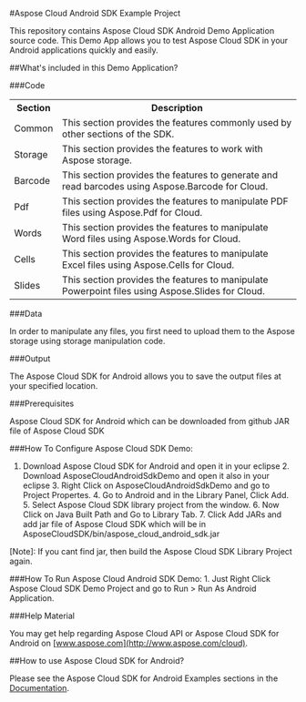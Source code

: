 #Aspose Cloud Android SDK Example Project

This repository contains Aspose Cloud SDK Android Demo Application source code. 
This Demo App allows you to test Aspose Cloud SDK in your Android applications quickly and easily. 



##What's included in this Demo Application?

###Code

<table>
<tr>
<th>Section</th>
<th>Description</th>
</tr>

<tr>
<td>Common</td>
<td>This section provides the features commonly used by other sections of the SDK.</td>
</tr>

<tr>
<td>Storage</td>
<td>This section provides the features to work with Aspose storage.</td>
</tr>

<tr>
<td>Barcode</td>
<td>This section provides the features to generate and read barcodes using Aspose.Barcode for Cloud.</td>
</tr>

<tr>
<td>Pdf</td>
<td>This section provides the features to manipulate PDF files using Aspose.Pdf for Cloud.</td>
</tr>

<tr>
<td>Words</td>
<td>This section provides the features to manipulate Word files using Aspose.Words for Cloud.</td>
</tr>

<tr>
<td>Cells</td>
<td>This section provides the features to manipulate Excel files using Aspose.Cells for Cloud.</td>
</tr>

<tr>
<td>Slides</td>
<td>This section provides the features to manipulate Powerpoint files using Aspose.Slides for Cloud.</td>
</tr>


</table>



###Data

In order to manipulate any files, you first need to upload them to the Aspose storage using storage manipulation code.

###Output

The Aspose Cloud SDK for Android allows you to save the output files at your specified location.

###Prerequisites

Aspose Cloud SDK for Android which can be downloaded from github
JAR file of Aspose Cloud SDK

###How To Configure Aspose Cloud SDK Demo:
  1. Download Aspose Cloud SDK for Android and open it in your eclipse
	2. Download AsposeCloudAndroidSdkDemo and open it also in your eclipse
	3. Right Click on AsposeCloudAndroidSdkDemo and go to Project Propertes.
	4. Go to Android and in the Library Panel, Click Add.
	5. Select Aspose Cloud SDK library project from the window.
	6. Now Click on Java Built Path and Go to Library Tab.
	7. Click Add JARs and add jar file of Aspose Cloud SDK which will be in AsposeCloudSDK/bin/aspose_cloud_android_sdk.jar

[Note]: If you cant find jar, then build the Aspose Cloud SDK Library Project again.

###How To Run Aspose Cloud Android SDK Demo:
	1. Just Right Click Aspose Cloud SDK Demo Project and go to Run > Run As Android Application.

###Help Material

You may get help regarding Aspose Cloud API or Aspose Cloud SDK for Android on [www.aspose.com](http://www.aspose.com/cloud).

##How to use Aspose Cloud SDK for Android?

Please see the Aspose Cloud SDK for Android Examples sections in the [Documentation](http://www.aspose.com/docs).

